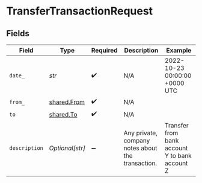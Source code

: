 # TransferTransactionRequest


## Fields

| Field                                             | Type                                              | Required                                          | Description                                       | Example                                           |
| ------------------------------------------------- | ------------------------------------------------- | ------------------------------------------------- | ------------------------------------------------- | ------------------------------------------------- |
| `date_`                                           | *str*                                             | :heavy_check_mark:                                | N/A                                               | 2022-10-23 00:00:00 +0000 UTC                     |
| `from_`                                           | [shared.From](../../models/shared/from_.md)       | :heavy_check_mark:                                | N/A                                               |                                                   |
| `to`                                              | [shared.To](../../models/shared/to.md)            | :heavy_check_mark:                                | N/A                                               |                                                   |
| `description`                                     | *Optional[str]*                                   | :heavy_minus_sign:                                | Any private, company notes about the transaction. | Transfer from bank account Y to bank account Z    |